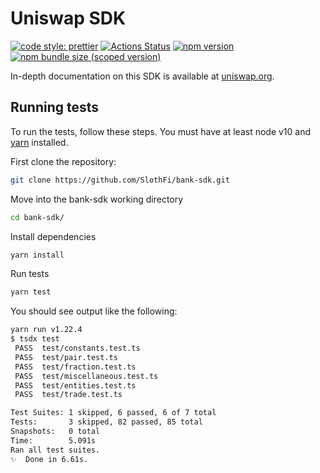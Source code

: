 # Uniswap SDK

[![code style: prettier](https://img.shields.io/badge/code_style-prettier-ff69b4.svg?style=flat-square)](https://github.com/prettier/prettier)
[![Actions Status](https://github.com/SlothFi/bank-sdk/workflows/CI/badge.svg)](https://github.com/SlothFi/bank-sdk)
[![npm version](https://img.shields.io/npm/v/@bank/sdk/latest.svg)](https://www.npmjs.com/package/@bank/sdk/v/latest)
[![npm bundle size (scoped version)](https://img.shields.io/bundlephobia/minzip/@slothfi/bank-sdk/latest.svg)](https://bundlephobia.com/result?p=@slothfi/bank-sdk@latest)

In-depth documentation on this SDK is available at [uniswap.org](https://uniswap.org/docs/v2/SDK/getting-started/).

## Running tests

To run the tests, follow these steps. You must have at least node v10 and [yarn](https://yarnpkg.com/) installed.

First clone the repository:

```sh
git clone https://github.com/SlothFi/bank-sdk.git
```

Move into the bank-sdk working directory

```sh
cd bank-sdk/
```

Install dependencies

```sh
yarn install
```

Run tests

```sh
yarn test
```

You should see output like the following:

```sh
yarn run v1.22.4
$ tsdx test
 PASS  test/constants.test.ts
 PASS  test/pair.test.ts
 PASS  test/fraction.test.ts
 PASS  test/miscellaneous.test.ts
 PASS  test/entities.test.ts
 PASS  test/trade.test.ts

Test Suites: 1 skipped, 6 passed, 6 of 7 total
Tests:       3 skipped, 82 passed, 85 total
Snapshots:   0 total
Time:        5.091s
Ran all test suites.
✨  Done in 6.61s.
```
